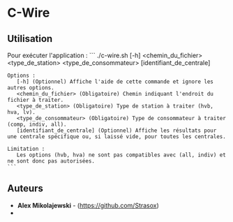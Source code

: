 # C-Wire

## Utilisation

Pour exécuter l'application :
    ```
    ./c-wire.sh [-h] <chemin_du_fichier> <type_de_station> <type_de_consommateur> [identifiant_de_centrale]

    Options :
       [-h] (Optionnel) Affiche l'aide de cette commande et ignore les autres options.
       <chemin_du_fichier> (Obligatoire) Chemin indiquant l'endroit du fichier à traiter.
       <type_de_station> (Obligatoire) Type de station à traiter (hvb, hva, lv).
       <type_de_consommateur> (Obligatoire) Type de consommateur à traiter (comp, indiv, all).
       [identifiant_de_centrale] (Optionnel) Affiche les résultats pour une centrale spécifique ou, si laissé vide, pour toutes les centrales.
    
    Limitation :
       Les options (hvb, hva) ne sont pas compatibles avec (all, indiv) et ne sont donc pas autorisées.
    ```
## Auteurs

- **Alex Mikolajewski** - (https://github.com/Strasox)
- 
